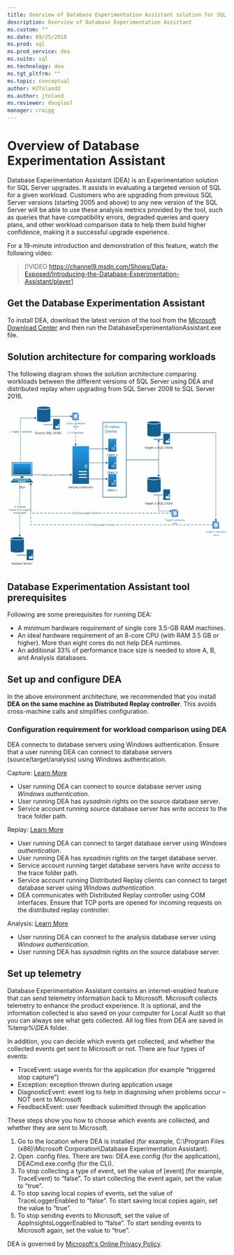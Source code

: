 ```yaml
---
title: Overview of Database Experimentation Assistant solution for SQL Server upgrades
description: Overview of Database Experimentation Assistant
ms.custom: ""
ms.date: 09/25/2018
ms.prod: sql
ms.prod_service: dea
ms.suite: sql
ms.technology: dea
ms.tgt_pltfrm: ""
ms.topic: conceptual
author: HJToland3
ms.author: jtoland
ms.reviewer: douglasl
manager: craigg
---
```


# Overview of Database Experimentation Assistant
Database Experimentation Assistant (DEA) is an Experimentation solution for SQL Server upgrades. It assists in evaluating a targeted version of SQL for a given workload. Customers who are upgrading from previous SQL Server versions (starting 2005 and above) to any new version of the SQL Server will be able to use these analysis metrics provided by the tool, such as queries that have compatibility errors, degraded queries and query plans, and other workload comparison data to help them build higher confidence, making it a successful upgrade experience.

For a 19-minute introduction and demonstration of this feature, watch the following video:

> [!VIDEO https://channel9.msdn.com/Shows/Data-Exposed/Introducing-the-Database-Experimentation-Assistant/player]

## Get the Database Experimentation Assistant
To install DEA, download the latest version of the tool from the [Microsoft Download Center](https://www.microsoft.com/en-us/download/details.aspx?id=54090) and then run the DatabaseExperimentationAssistant.exe file.

## Solution architecture for comparing workloads
The following diagram shows the solution architecture comparing workloads between the different versions of SQL Server using DEA and distributed replay when upgrading from SQL Server 2008 to SQL Server 2016.

![workloadcomparesolutionarchitecture](./media/database-experimentation-assistant-overview/dea-overview-compare-solution-architecture.png.png)

## Database Experimentation Assistant tool prerequisites
Following are some prerequisites for running DEA:
- A minimum hardware requirement of single core 3.5-GB RAM machines.
- An ideal hardware requirement of an 8-core CPU (with RAM 3.5 GB or higher). More than eight cores do not help DEA runtimes.
- An additional 33% of performance trace size is needed to store A, B, and Analysis databases.

## Set up and configure DEA
In the above environment architecture, we recommended that you install **DEA on the same machine as Distributed Replay controller**. This avoids cross-machine calls and simplifies configuration.

### Configuration requirement for workload comparison using DEA
DEA connects to database servers using Windows authentication. Ensure that a user running DEA can connect to database servers (source/target/analysis) using Windows authentication.

Capture: [Learn More](https://blogs.msdn.microsoft.com/datamigration/2017/03/24/dea-2-0-capture-trace-faq/)

*   User running DEA can connect to source database server using *Windows authentication.*
*   User running DEA has *sysadmin* rights on the source database server.
*   Service account running source database server has *write access* to the trace folder path.

Replay: [Learn More](https://blogs.msdn.microsoft.com/datamigration/2017/03/24/dea-2-0-replay-faq/)

*   User running DEA can connect to target database server using *Windows authentication*.
*   User running DEA has *sysadmin* rights on the target database server.
*   Service account running target database servers have *write access* to the trace folder path.
*   Service account running Distributed Replay clients can connect to target database server using *Windows authentication*.
*   DEA communicates with Distributed Replay controller using COM interfaces. Ensure that TCP ports are opened for incoming requests on the distributed replay controller.

Analysis: [Learn More](https://blogs.msdn.microsoft.com/datamigration/2017/03/24/dea-2-0-analysis-faq/)

*   User running DEA can connect to the analysis database server using *Windows authentication.*
*   User running DEA has *sysadmin* rights on the source database server.

## Set up telemetry
Database Experimentation Assistant contains an internet-enabled feature that can send telemetry information back to Microsoft. Microsoft collects telemetry to enhance the product experience. It is optional, and the information collected is also saved on your computer for Local Audit so that you can always see what gets collected. All log files from DEA are saved in %temp%\\DEA folder.

In addition, you can decide which events get collected, and whether the collected events get sent to Microsoft or not. There are four types of events:

*   TraceEvent: usage events for the application (for example “triggered stop capture”)
*   Exception: exception thrown during application usage
*   DiagnosticEvent: event log to help in diagnosing when problems occur – NOT sent to Microsoft
*   FeedbackEvent: user feedback submitted through the application

These steps show you how to choose which events are collected, and whether they are sent to Microsoft.

1.  Go to the location where DEA is installed (for example, C:\\Program Files (x86)\\Microsoft Corporation\\Database Experimentation Assistant).
2.  Open .config files. There are two: DEA.exe.config (for the application), DEACmd.exe.config (for the CLI).
3.  To stop collecting a type of event, set the value of \[event\] (for example, TraceEvent) to “false”. To start collecting the event again, set the value to “true”.
4.  To stop saving local copies of events, set the value of TraceLoggerEnabled to “false”. To start saving local copies again, set the value to “true”.
5.  To stop sending events to Microsoft, set the value of AppInsightsLoggerEnabled to “false”. To start sending events to Microsoft again, set the value to “true”.

DEA is governed by [Microsoft's Online Privacy Policy](https://go.microsoft.com/fwlink/?LinkId=521839​).
